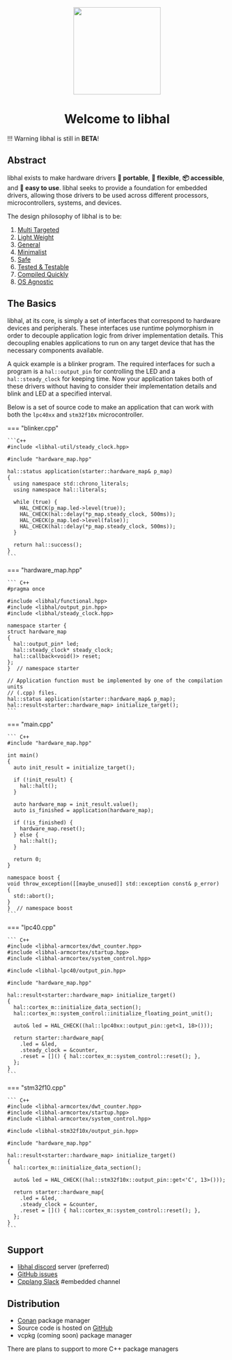 <div align="center">
<img style="height:200px" src="https://raw.githubusercontent.com/libhal/.github/main/profile/logo.png">
<h1>Welcome to libhal</h1>
</div>

!!! Warning
    libhal is still in **BETA**!

## Abstract

libhal exists to make hardware drivers **🚚 portable**, **🦾 flexible**,
**📦 accessible**, and **🍰 easy to use**. libhal seeks to provide a foundation
for embedded drivers, allowing those drivers to be used across different
processors, microcontrollers, systems, and devices.

The design philosophy of libhal is to be:

1. [Multi Targeted](philosophy.md#d1-multi-targeted)
2. [Light Weight](philosophy.md#d2-light-weight)
3. [General](philosophy.md#d3-general)
4. [Minimalist](philosophy.md#d4-minimalist)
5. [Safe](philosophy.md#d5-safe)
6. [Tested & Testable](philosophy.md#d6-tested-testable)
7. [Compiled Quickly](philosophy.md#d7-compiled-quickly)
8. [OS Agnostic](philosophy.md#d8-os-agnostic)

## The Basics

libhal, at its core, is simply a set of interfaces that correspond to hardware
devices and peripherals. These interfaces use runtime polymorphism in order to
decouple application logic from driver implementation details. This decoupling
enables applications to run on any target device that has the necessary
components available.

A quick example is a blinker program. The required interfaces for such a program
is a `hal::output_pin` for controlling the LED and a `hal::steady_clock` for
keeping time. Now your application takes both of these drivers without having to
consider their implementation details and blink and LED at a specified interval.

Below is a set of source code to make an application that can work with both the
`lpc40xx` and `stm32f10x` microcontroller.

=== "blinker.cpp"

    ```C++
    #include <libhal-util/steady_clock.hpp>

    #include "hardware_map.hpp"

    hal::status application(starter::hardware_map& p_map)
    {
      using namespace std::chrono_literals;
      using namespace hal::literals;

      while (true) {
        HAL_CHECK(p_map.led->level(true));
        HAL_CHECK(hal::delay(*p_map.steady_clock, 500ms));
        HAL_CHECK(p_map.led->level(false));
        HAL_CHECK(hal::delay(*p_map.steady_clock, 500ms));
      }

      return hal::success();
    }
    ```

=== "hardware_map.hpp"

    ``` C++
    #pragma once

    #include <libhal/functional.hpp>
    #include <libhal/output_pin.hpp>
    #include <libhal/steady_clock.hpp>

    namespace starter {
    struct hardware_map
    {
      hal::output_pin* led;
      hal::steady_clock* steady_clock;
      hal::callback<void()> reset;
    };
    }  // namespace starter

    // Application function must be implemented by one of the compilation units
    // (.cpp) files.
    hal::status application(starter::hardware_map& p_map);
    hal::result<starter::hardware_map> initialize_target();
    ```

=== "main.cpp"

    ``` C++
    #include "hardware_map.hpp"

    int main()
    {
      auto init_result = initialize_target();

      if (!init_result) {
        hal::halt();
      }

      auto hardware_map = init_result.value();
      auto is_finished = application(hardware_map);

      if (!is_finished) {
        hardware_map.reset();
      } else {
        hal::halt();
      }

      return 0;
    }

    namespace boost {
    void throw_exception([[maybe_unused]] std::exception const& p_error)
    {
      std::abort();
    }
    }  // namespace boost
    ```

=== "lpc40.cpp"

    ``` C++
    #include <libhal-armcortex/dwt_counter.hpp>
    #include <libhal-armcortex/startup.hpp>
    #include <libhal-armcortex/system_control.hpp>

    #include <libhal-lpc40/output_pin.hpp>

    #include "hardware_map.hpp"

    hal::result<starter::hardware_map> initialize_target()
    {
      hal::cortex_m::initialize_data_section();
      hal::cortex_m::system_control::initialize_floating_point_unit();

      auto& led = HAL_CHECK((hal::lpc40xx::output_pin::get<1, 18>()));

      return starter::hardware_map{
        .led = &led,
        .steady_clock = &counter,
        .reset = []() { hal::cortex_m::system_control::reset(); },
      };
    }
    ```

=== "stm32f10.cpp"

    ``` C++
    #include <libhal-armcortex/dwt_counter.hpp>
    #include <libhal-armcortex/startup.hpp>
    #include <libhal-armcortex/system_control.hpp>

    #include <libhal-stm32f10x/output_pin.hpp>

    #include "hardware_map.hpp"

    hal::result<starter::hardware_map> initialize_target()
    {
      hal::cortex_m::initialize_data_section();

      auto& led = HAL_CHECK((hal::stm32f10x::output_pin::get<'C', 13>()));

      return starter::hardware_map{
        .led = &led,
        .steady_clock = &counter,
        .reset = []() { hal::cortex_m::system_control::reset(); },
      };
    }
    ```

## Support

- [libhal discord](https://discord.gg/p5A6vzv8tm) server (preferred)
- [GitHub issues](https://github.com/libhal/libhal/issues)
- [Cpplang Slack](https://cpplang.slack.com/) #embedded channel

## Distribution

- [Conan](https://conan.io/center/libhal) package manager
- Source code is hosted on [GitHub](https://github.com/libhal/libahl)
- vcpkg (coming soon) package manager

There are plans to support to more C++ package managers
